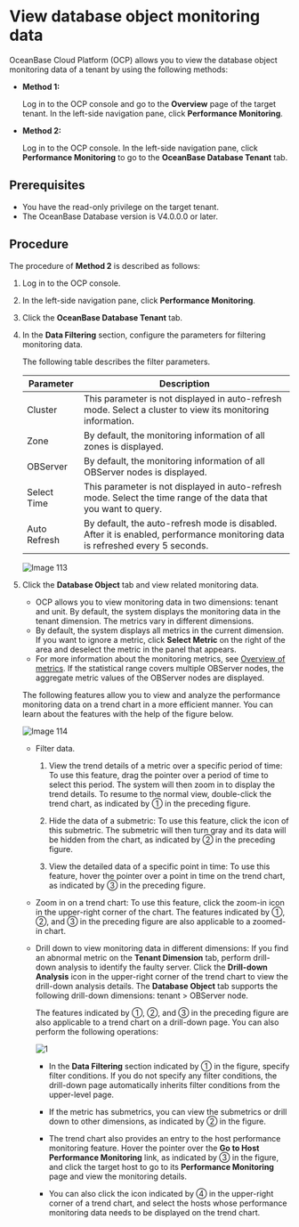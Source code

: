 # View database object monitoring data

OceanBase Cloud Platform (OCP) allows you to view the database object monitoring data of a tenant by using the following methods:

* **Method 1:**

   Log in to the OCP console and go to the **Overview** page of the target tenant. In the left-side navigation pane, click **Performance Monitoring**.

* **Method 2:**

   Log in to the OCP console. In the left-side navigation pane, click **Performance Monitoring** to go to the **OceanBase Database Tenant** tab.

## Prerequisites

* You have the read-only privilege on the target tenant.
* The OceanBase Database version is V4.0.0.0 or later.

## Procedure

The procedure of **Method 2** is described as follows:

1. Log in to the OCP console.

2. In the left-side navigation pane, click **Performance Monitoring**.

3. Click the **OceanBase Database Tenant** tab.

4. In the **Data Filtering** section, configure the parameters for filtering monitoring data.

   The following table describes the filter parameters.

   |     Parameter  |  Description  |
   |---------------|---------|
   | Cluster | This parameter is not displayed in auto-refresh mode. Select a cluster to view its monitoring information.  |
   | Zone | By default, the monitoring information of all zones is displayed. |
   | OBServer | By default, the monitoring information of all OBServer nodes is displayed. |
   | Select Time | This parameter is not displayed in auto-refresh mode. Select the time range of the data that you want to query.  |
   | Auto Refresh | By default, the auto-refresh mode is disabled. After it is enabled, performance monitoring data is refreshed every 5 seconds. |
  
   ![Image 113](https://obbusiness-private.oss-cn-shanghai.aliyuncs.com/doc/img/ocp/420/%E7%A7%9F%E6%88%B7%E7%9B%91%E6%8E%A7-1.png)
  
5. Click the **Database Object** tab and view related monitoring data.

   * OCP allows you to view monitoring data in two dimensions: tenant and unit. By default, the system displays the monitoring data in the tenant dimension. The metrics vary in different dimensions.
   * By default, the system displays all metrics in the current dimension. If you want to ignore a metric, click **Select Metric** on the right of the area and deselect the metric in the panel that appears.
   * For more information about the monitoring metrics, see [Overview of metrics](../../1900.reference-guide/300.monitoring-indicator-reference/100.overview-of-metrics.md). If the statistical range covers multiple OBServer nodes, the aggregate metric values of the OBServer nodes are displayed.

   The following features allow you to view and analyze the performance monitoring data on a trend chart in a more efficient manner. You can learn about the features with the help of the figure below.

   ![Image 114](https://obbusiness-private.oss-cn-shanghai.aliyuncs.com/doc/img/ocp/420/%E8%AF%8A%E6%96%AD%E7%9B%91%E6%8E%A7-1.png)

   * Filter data.

     1. View the trend details of a metric over a specific period of time: To use this feature, drag the pointer over a period of time to select this period. The system will then zoom in to display the trend details. To resume to the normal view, double-click the trend chart, as indicated by ① in the preceding figure.

     2. Hide the data of a submetric: To use this feature, click the icon of this submetric. The submetric will then turn gray and its data will be hidden from the chart, as indicated by ② in the preceding figure.

     3. View the detailed data of a specific point in time: To use this feature, hover the pointer over a point in time on the trend chart, as indicated by ③ in the preceding figure.

   * Zoom in on a trend chart: To use this feature, click the zoom-in icon in the upper-right corner of the chart. The features indicated by ①, ②, and ③ in the preceding figure are also applicable to a zoomed-in chart.

   * Drill down to view monitoring data in different dimensions: If you find an abnormal metric on the **Tenant Dimension** tab, perform drill-down analysis to identify the faulty server. Click the **Drill-down Analysis** icon in the upper-right corner of the trend chart to view the drill-down analysis details. The **Database Object** tab supports the following drill-down dimensions: tenant > OBServer node.

       The features indicated by ①, ②, and ③ in the preceding figure are also applicable to a trend chart on a drill-down page. You can also perform the following operations:

       ![1](https://obbusiness-private.oss-cn-shanghai.aliyuncs.com/doc/img/ocp/420/%E8%AF%8A%E6%96%AD%E4%B8%8B%E9%92%BB-1.png)

       * In the **Data Filtering** section indicated by ① in the figure, specify filter conditions. If you do not specify any filter conditions, the drill-down page automatically inherits filter conditions from the upper-level page.

       * If the metric has submetrics, you can view the submetrics or drill down to other dimensions, as indicated by ② in the figure.

       * The trend chart also provides an entry to the host performance monitoring feature. Hover the pointer over the **Go to Host Performance Monitoring** link, as indicated by ③ in the figure, and click the target host to go to its **Performance Monitoring** page and view the monitoring details.

       * You can also click the icon indicated by ④ in the upper-right corner of a trend chart, and select the hosts whose performance monitoring data needs to be displayed on the trend chart.
